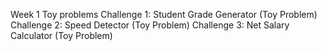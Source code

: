 Week 1 Toy problems
Challenge 1: Student Grade Generator (Toy Problem)
Challenge 2: Speed Detector (Toy Problem)
Challenge 3: Net Salary Calculator (Toy Problem)
